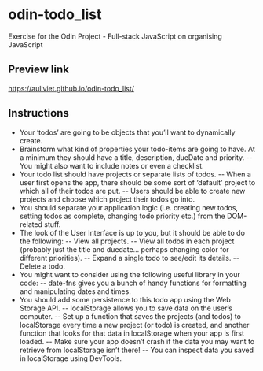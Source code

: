 # odin-todo_list
Exercise for the Odin Project - Full-stack JavaScript on organising JavaScript

## Preview link
https://auliviet.github.io/odin-todo_list/

## Instructions
- Your ‘todos’ are going to be objects that you’ll want to dynamically create.
- Brainstorm what kind of properties your todo-items are going to have. At a minimum they should have a title, description, dueDate and priority. 
-- You might also want to include notes or even a checklist.
- Your todo list should have projects or separate lists of todos. 
-- When a user first opens the app, there should be some sort of ‘default’ project to which all of their todos are put. 
-- Users should be able to create new projects and choose which project their todos go into.
- You should separate your application logic (i.e. creating new todos, setting todos as complete, changing todo priority etc.) from the DOM-related stuff.
- The look of the User Interface is up to you, but it should be able to do the following:
-- View all projects.
-- View all todos in each project (probably just the title and duedate… perhaps changing color for different priorities).
-- Expand a single todo to see/edit its details.
-- Delete a todo.
- You might want to consider using the following useful library in your code:
-- date-fns gives you a bunch of handy functions for formatting and manipulating dates and times.
- You should add some persistence to this todo app using the Web Storage API.
-- localStorage allows you to save data on the user’s computer.
-- Set up a function that saves the projects (and todos) to localStorage every time a new project (or todo) is created, and another function that looks for that data in localStorage when your app is first loaded. 
-- Make sure your app doesn’t crash if the data you may want to retrieve from localStorage isn’t there!
-- You can inspect data you saved in localStorage using DevTools. 